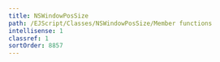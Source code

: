 ```yaml
---
title: NSWindowPosSize
path: /EJScript/Classes/NSWindowPosSize/Member functions
intellisense: 1
classref: 1
sortOrder: 8857
---
```





